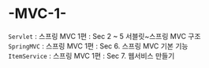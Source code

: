 # -MVC-1-
`Servlet` : 스프링 MVC 1편 : Sec 2 ~ 5 서블릿~스프링 MVC 구조 <br>
`SpringMVC` : 스프링 MVC 1편 : Sec 6. 스프링 MVC 기본 기능 <br>
`ItemService` : 스프링 MVC 1편 : Sec 7. 웹서비스 만들기
